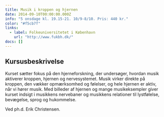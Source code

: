 ```yaml
---
title: Musik i kroppen og hjernen
date: 2014-09-10T00:00:00.000Z
info: "5 onsdage kl. 19.15-21. 10/9-8/10. Pris: 440 kr."
color: "#f5cb7f"
links:
  - label: Folkeuniversitetet i København
    url: "http://www.fukbh.dk/"
docs: []
---
```


## Kursusbeskrivelse

Kurset sætter fokus på den hjerneforskning, der undersøger, hvordan musik aktiverer kroppen, hjernen og nervesystemet. Musik virker direkte på kroppen, den vækker opmærksomhed og følelser, og hele hjernen er aktiv, når vi hører musik. Med billeder af hjernen og mange musikeksempler giver kurset indsigt i musikkens nervebaner og musikkens relationer til lystfølelse, bevægelse, sprog og hukommelse. 

Ved ph.d. Erik Christensen.